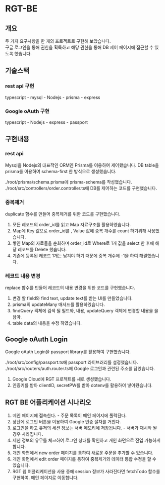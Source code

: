 # RGT-BE

## 개요

두 가지 요구사항을 한 개의 프로젝트로 구현해 보았습니다.<br>
구글 로그인을 통해 권한을 획득하고 해당 권한을 통해 DB 제어 페이지에 접근할 수 있도록 했습니다.

## 기술스택

### rest api 구현

typescript - mysql - Nodejs - prisma - express

### Google oAuth 구현

typescript - Nodejs - express - passport

## 구현내용

### rest api

Mysql을 Nodejs의 대표적인 ORM인 Prisma를 이용하여 제어했습니다.
DB table을 prisma를 이용하여 schema-first 한 방식으로 생성했습니다.

./root/prisma/schema.prisma에 prisma-schema를 작성했습니다.
./root/src/controllers/order.controller.ts에 DB를 제어하는 코드를 구현했습니다.

### 중복제거

duplicate 함수를 만들어 중복제거를 위한 코드를 구현했습니다.

1. 모든 레코드의 order_id를 읽고 Map 자료구조를 활용하였습니다.
2. Map에 Key 값으로 order_id를 , Value 값에 중복 개수를 count 하기위해 사용했습니다.
3. 쌓인 Map의 자료들을 순회하며 order_id로 Where로 1개 값을 select 한 후에 해당 레코드를 Delete 했습니다.
4. 기존에 등록된 레코드 1개는 남겨야 하기 때문에 중복 개수에 -1을 하여 해결했습니다.

### 레코드 내용 변경

replace 함수를 만들어 레코드의 내용 변경을 위한 코드를 구현했습니다.

1. 변경 할 field와 find text, update text를 받는 UI를 만들었습니다.
2. prisma의 updateMany 매서드를 활용하였습니다.
3. findQuery 객체에 검색 될 필드와, 내용, updateQuery 객체에 변경할 내용을 을 담아.
4. table data의 내용을 수정 하였습니다.

## Google oAuth Login

Google oAuth Login을 passport library를 활용하여 구현했습니다.

./root/src/config/passport.ts에 passport 라이브러리를 설정했습니다.
./root/src/routers/auth.router.ts에 Google 로그인과 관련된 주소를 담았습니다.

1. Google Cloud에 RGT 프로젝트를 새로 생성했습니다.
2. 인증키를 받아 clientID, secretPW를 받아 dotenv를 활용하여 넣어줬습니다.

## RGT BE 어플리케이션 시나리오

1. 메인 페이지에 접속한다. - 주문 목록이 메인 페이지에 풀력된다.
2. 상단에 로그인 버튼을 이용하여 Google 인증 절차를 거친다.
3. 로그인을 하고 유저의 세션 정보는 서버 메모리에 저장됩니다. - 서버가 재시작 될 경우 사라집니다.
4. 세션 정보의 유무를 체크하여 로그인 상태를 확인하고 개인 화면으로 진입 가능하게 합니다.
5. 개인 화면에서 new order 페이지를 통하여 새로운 주문을 추가할 수 있습니다.
6. 개인 화면에서 edit order 페이지를 통하여 중복제거와 데이터 통합 수정을 할 수 있습니다.
7. RGT 웹 어플리케이션을 사용 중에 session 정보가 사라진다면 fetchTodo 함수를 구현하여. 메인 페이지로 이동합니다.
